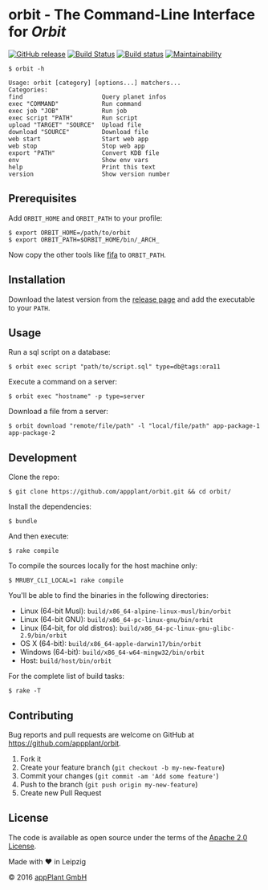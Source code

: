 # orbit - The Command-Line Interface for _Orbit_ <br> 
[![GitHub release](https://img.shields.io/github/release/appplant/orbit.svg)](https://github.com/appplant/orbit/releases) [![Build Status](https://travis-ci.com/appPlant/orbit.svg?branch=master)](https://travis-ci.com/appPlant/orbit) [![Build status](https://ci.appveyor.com/api/projects/status/y35hwhpf4w51nc9e/branch/master?svg=true)](https://ci.appveyor.com/project/katzer/orbit/branch/master) [![Maintainability](https://api.codeclimate.com/v1/badges/69da9029f3782acc97a4/maintainability)](https://codeclimate.com/github/appPlant/orbit/maintainability)

    $ orbit -h

    Usage: orbit [category] [options...] matchers...
    Categories:
    find                      Query planet infos
    exec "COMMAND"            Run command
    exec job "JOB"            Run job
    exec script "PATH"        Run script
    upload "TARGET" "SOURCE"  Upload file
    download "SOURCE"         Download file
    web start                 Start web app
    web stop                  Stop web app
    export "PATH"             Convert KDB file
    env                       Show env vars
    help                      Print this text
    version                   Show version number

## Prerequisites

Add `ORBIT_HOME` and `ORBIT_PATH` to your profile:

    $ export ORBIT_HOME=/path/to/orbit
    $ export ORBIT_PATH=$ORBIT_HOME/bin/_ARCH_

Now copy the other tools like [fifa][fifa] to `ORBIT_PATH`.

## Installation

Download the latest version from the [release page][releases] and add the executable to your `PATH`.

## Usage

Run a sql script on a database:

    $ orbit exec script "path/to/script.sql" type=db@tags:ora11

Execute a command on a server:

    $ orbit exec "hostname" -p type=server

Download a file from a server:

    $ orbit download "remote/file/path" -l "local/file/path" app-package-1 app-package-2

## Development

Clone the repo:
    
    $ git clone https://github.com/appplant/orbit.git && cd orbit/

Install the dependencies:

    $ bundle

And then execute:

    $ rake compile

To compile the sources locally for the host machine only:

    $ MRUBY_CLI_LOCAL=1 rake compile

You'll be able to find the binaries in the following directories:

- Linux (64-bit Musl): `build/x86_64-alpine-linux-musl/bin/orbit`
- Linux (64-bit GNU): `build/x86_64-pc-linux-gnu/bin/orbit`
- Linux (64-bit, for old distros): `build/x86_64-pc-linux-gnu-glibc-2.9/bin/orbit`
- OS X (64-bit): `build/x86_64-apple-darwin17/bin/orbit`
- Windows (64-bit): `build/x86_64-w64-mingw32/bin/orbit`
- Host: `build/host/bin/orbit`

For the complete list of build tasks:

    $ rake -T

## Contributing

Bug reports and pull requests are welcome on GitHub at https://github.com/appplant/orbit.

1. Fork it
2. Create your feature branch (`git checkout -b my-new-feature`)
3. Commit your changes (`git commit -am 'Add some feature'`)
4. Push to the branch (`git push origin my-new-feature`)
5. Create new Pull Request

## License

The code is available as open source under the terms of the [Apache 2.0 License][license].

Made with :heart: in Leipzig

© 2016 [appPlant GmbH][appplant]

[fifa]: https://github.com/appplant/fifa
[releases]: https://github.com/appplant/orbit/releases
[license]: http://opensource.org/licenses/Apache-2.0
[appplant]: www.appplant.de
